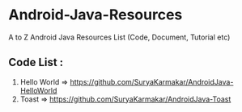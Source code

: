 # Android-Java-Resources
A to Z Android Java Resources List (Code, Document, Tutorial etc)

## Code List :
1. Hello World => https://github.com/SuryaKarmakar/AndroidJava-HelloWorld
2. Toast => https://github.com/SuryaKarmakar/AndroidJava-Toast
